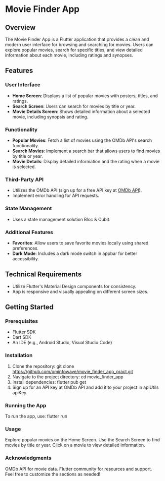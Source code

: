 # Movie Finder App

## Overview

The Movie Finder App is a Flutter application that provides a clean and modern user interface for browsing and searching for movies. Users can explore popular movies, search for specific titles, and view detailed information about each movie, including ratings and synopses.

## Features

### User Interface
- **Home Screen**: Displays a list of popular movies with posters, titles, and ratings.
- **Search Screen**: Users can search for movies by title or year.
- **Movie Details Screen**: Shows detailed information about a selected movie, including synopsis and rating.

### Functionality
- **Popular Movies**: Fetch a list of movies using the OMDb API's search functionality.
- **Search Movies**: Implement a search bar that allows users to find movies by title or year.
- **Movie Details**: Display detailed information and the rating when a movie is selected.

### Third-Party API
- Utilizes the OMDb API (sign up for a free API key at [OMDb API](http://www.omdbapi.com/)).
- Implement error handling for API requests.

### State Management
- Uses a state management solution Bloc & Cubit.

### Additional Features
- **Favorites**: Allow users to save favorite movies locally using shared preferences.
- **Dark Mode**: Includes a dark mode switch in appbar for better accessibility.

## Technical Requirements
- Utilize Flutter's Material Design components for consistency.
- App is responsive and visually appealing on different screen sizes.

## Getting Started

### Prerequisites
- Flutter SDK
- Dart SDK
- An IDE (e.g., Android Studio, Visual Studio Code)

### Installation
1. Clone the repository:
   git clone https://github.com/ominfowave/movie_finder_app_pract.git
2. Navigate to the project directory:
   cd movie_finder_app
3. Install dependencies:
   flutter pub get
4. Sign up for an API key at OMDb API and add it to your project in apiUtils apiKey. 

### Running the App
   To run the app, use:
   flutter run
### Usage
Explore popular movies on the Home Screen.
Use the Search Screen to find movies by title or year.
Click on a movie to view detailed information.

### Acknowledgments
OMDb API for movie data.
Flutter community for resources and support.
   Feel free to customize the sections as needed!
